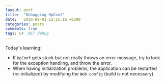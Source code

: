 ```yaml
---
layout: post
title:  "Debugging HpConf"
date:   2016-08-01 12:15:16 +0200
categories: posts
comments: true
tags: C# .NET debug
---
```

Today's learning:
 * If `HpConf` gets stuck but not really throws an error message, try to look for the exception handling, and throw the error.
 * When having initialization problems, the application can be restarted (re-initialized) by modifying the `Web.config` (build is not necessary).
